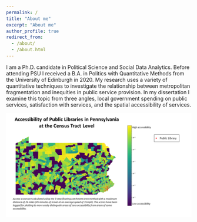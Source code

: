 ```yaml
---
permalink: /
title: "About me"
excerpt: "About me"
author_profile: true
redirect_from: 
  - /about/
  - /about.html
---
```


I am a Ph.D. candidate in Political Science and Social Data Analytics. Before attending PSU I received a B.A. in Politics with Quantitative Methods from the University of Edinburgh in 2020. My research uses a variety of quantitative techniques to investigate the relationship between metropolitan fragmentation and inequities in public service provision. In my dissertation I examine this topic from three angles, local government spending on public services, satisfaction with services, and the spatial accessibility of services.

![](/images/PA_lib_access_image.png)